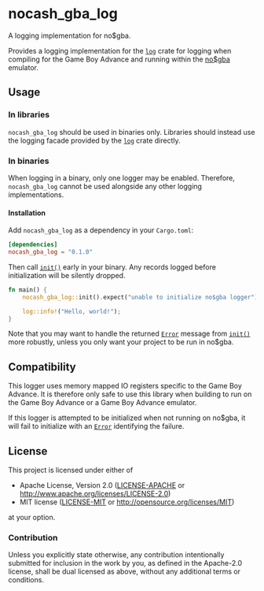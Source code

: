 # nocash_gba_log

A logging implementation for no$gba.

Provides a logging implementation for the [`log`](https://docs.rs/log/latest/log/index.html) crate for logging when compiling for the Game Boy Advance and running within the [no$gba](https://problemkaputt.de/gba.htm) emulator.

## Usage

### In libraries
`nocash_gba_log` should be used in binaries only. Libraries should instead use the logging facade provided by the [`log`](https://docs.rs/log/latest/log/index.html) crate directly.

### In binaries
When logging in a binary, only one logger may be enabled. Therefore, `nocash_gba_log` cannot be used alongside any other logging implementations.

#### Installation
Add `nocash_gba_log` as a dependency in your `Cargo.toml`:

``` toml
[dependencies]
nocash_gba_log = "0.1.0"
```

Then call [`init()`](https://docs.rs/nocash_gba_log/latest/nocash_gba_log/fn.init.html) early in your binary. Any records logged before initialization will be silently dropped.

``` rust
fn main() {
    nocash_gba_log::init().expect("unable to initialize no$gba logger");

    log::info!("Hello, world!");
}
```

Note that you may want to handle the returned [`Error`](https://docs.rs/nocash_gba_log/latest/nocash_gba_log/struct.Error.html) message from [`init()`](https://docs.rs/nocash_gba_log/latest/nocash_gba_log/fn.init.html) more robustly, unless you only want your project to be run in no$gba.

## Compatibility
This logger uses memory mapped IO registers specific to the Game Boy Advance. It is therefore only safe to use this library when building to run on the Game Boy Advance or a Game Boy Advance emulator.

If this logger is attempted to be initialized when not running on no$gba, it will fail to initialize with an [`Error`](https://docs.rs/nocash_gba_log/latest/nocash_gba_log/struct.Error.html) identifying the failure.

## License
This project is licensed under either of

* Apache License, Version 2.0
([LICENSE-APACHE](https://github.com/Anders429/nocash_gba_log/blob/HEAD/LICENSE-APACHE) or
http://www.apache.org/licenses/LICENSE-2.0)
* MIT license
([LICENSE-MIT](https://github.com/Anders429/nocash_gba_log/blob/HEAD/LICENSE-MIT) or
http://opensource.org/licenses/MIT)

at your option.

### Contribution
Unless you explicitly state otherwise, any contribution intentionally submitted for inclusion in the work by you, as defined in the Apache-2.0 license, shall be dual licensed as above, without any additional terms or conditions.
